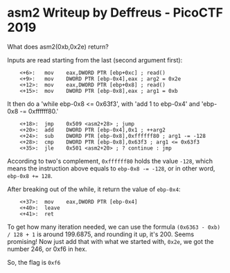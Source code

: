 # asm2 Writeup by Deffreus - PicoCTF 2019

What does asm2(0xb,0x2e) return?

Inputs are read starting from the last (second argument first):

```
	<+6>:	mov    eax,DWORD PTR [ebp+0xc] ; read()
	<+9>:	mov    DWORD PTR [ebp-0x4],eax ; arg2 = 0x2e
	<+12>:	mov    eax,DWORD PTR [ebp+0x8] ; read()
	<+15>:	mov    DWORD PTR [ebp-0x8],eax ; arg1 = 0xb
```

It then do a 'while ebp-0x8 <= 0x63f3', with 'add 1 to ebp-0x4' and 'ebp-0x8 -= 0xffffff80.'

```
	<+18>:	jmp    0x509 <asm2+28> ; jump
	<+20>:	add    DWORD PTR [ebp-0x4],0x1 ; ++arg2
	<+24>:	sub    DWORD PTR [ebp-0x8],0xffffff80 ; arg1 -= -128
	<+28>:	cmp    DWORD PTR [ebp-0x8],0x63f3 ; arg1 <= 0x63f3
	<+35>:	jle    0x501 <asm2+20> ; ? continue : jmp
```

According to two's complement, `0xffffff80` holds the value `-128`, which means the instruction above equals to `ebp-0x8 -= -128`, or in other word, `ebp-0x8 += 128`.

After breaking out of the while, it return the value of `ebp-0x4`:

```
	<+37>:	mov    eax,DWORD PTR [ebp-0x4]
	<+40>:	leave  
	<+41>:	ret    
```

To get how many iteration needed, we can use the formula `(0x6363 - 0xb) / 128 + 1` is around 199.6875, and rounding it up, it's 200.
Seems promising!
Now just add that with what we started with, `0x2e`, we got the number 246, or 0xf6 in hex.

So, the flag is `0xf6`
